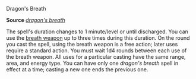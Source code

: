 Dragon's Breath

**Source** [_dragon's breath_](advanced/spells/dragonSBreath#_dragon's-breath)

The spell's duration changes to 1 minute/level or until discharged. You can use the [breath weapon](monsters/universalMonsterRules#_breath-weapon) up to three times during this duration. On the round you cast the spell, using the breath weapon is a free action; later uses require a standard action. You must wait 1d4 rounds between each use of the breath weapon. All uses for a particular casting have the same range, area, and energy type. You can have only one _dragon's breath_ spell in effect at a time; casting a new one ends the previous one.

